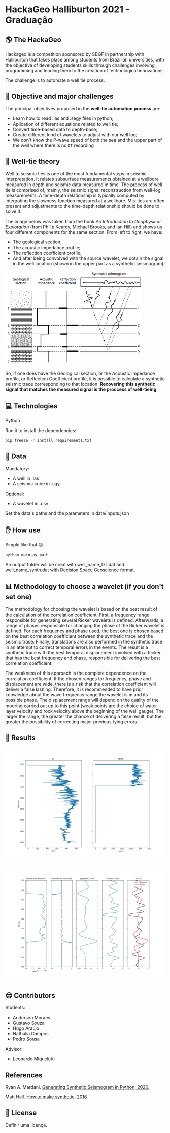 # HackaGeo Halliburton 2021 - Graduação

## :earth_americas: The HackaGeo

Hackageo is a competition sponsored by SBGF in partnership with Halliburton that takes place among students from Brazilian universities, with the objective of developing students skills through challenges involving programming and leading them to the creation of technological innovations.

The challenge is to automate a well tie process.

## :dart: Objective and major challenges

The principal objectives proposed in the **well-tie automation process** are:
* Learn how to read .las and .segy files in python;
* Aplication of different equations related to well tie;
* Convert time-based data to depth-base;
* Create different kind of wavelets to adjust with our well log;
* We don't know the P-wave speed of both the sea and the upper part of the well where there is no `DT` recording

## :page_with_curl: Well-tie theory

Well to seismic ties is one of the most fundamental steps in seismic interpretation. It relates subsurface measurements obtained at a wellbore measured in depth and seismic data measured in time. The process of well tie is comprised of, mainly, the seismic signal reconstruction from well-log measurements. A time-depth relationship is typically computed by integrating the slowness function measured at a wellbore. Mis-ties are often present and adjustments to the time-depth relationship should be done to solve it. 

The image below was taken from the book *An Introduction to Geophysical Exploration* (from Philip Kearey, Michael Brooks, and Ian Hill) and shows us four different components for the same section. From left to right, we have:

* The geological section;
* The acoustic impedance profile;
* The reflection coefficient profile;
* And after being convolved with the source wavelet, we obtain the signal in the well location (shown in the upper part as a synthetic seismogram);

![plot](notebooks/img/welltie.png)

So, if one does have the Geological section, or the Acoustic Impedance profile, or Reflection Coefficient profile, it is possible to calculate a synthetic seismic trace corresponding to that location. **Recovering this synthetic signal that matches the measured signal is the proccess of well-tieing**.

## :computer: Technologies

Python

Run it to install the dependencies:
```bash
pip freeze -r install requirements.txt
```

## :floppy_disk: Data

Mandatory:
* A well in .las
* A seismic cube in .sgy

Optional:
* A wavelet in .csv

Set the data's paths and the parameters in data/inputs.json

## :hand: How use

Simple like that :smile:
```python
python main.py path
```
An output folder will be creat with well_name_DT.dat and well_name_synth.dat with Decision Space Geoscience format.

## :bar_chart: Methodology to choose a wavelet (if you don't set one)

The methodology for choosing the wavelet is based on the best result of the calculation of the correlation coefficient. First, a frequency range responsible for generating several Ricker wavelets is defined. Afterwards, a range of phases responsible for changing the phase of the Ricker wavelet is defined. For each frequency and phase used, the best one is chosen based on the best correlation coefficient between the synthetic trace and the seismic trace. Finally, translations are also performed in the synthetic trace in an attempt to correct temporal errors in the events. The result is a synthetic trace with the best temporal displacement involved with a Ricker that has the best frequency and phase, responsible for delivering the best correlation coefficient.

The weakness of this approach is the complete dependence on the correlation coefficient. If the chosen ranges for frequency, phase and displacement are wide, there is a risk that the correlation coefficient will deliver a false lashing. Therefore, it is recommended to have prior knowledge about the wave frequency range the wavelet is in and its possible phase. The displacement range will depend on the quality of the mooring carried out up to this point (weak points are the choice of water layer velocity and rock velocity above the beginning of the well gauge). The larger the range, the greater the chance of delivering a false result, but the greater the possibility of correcting major previous tying errors. 

## :rocket: Results

![plot](notebooks/img/results_ddom.png)

![plot](notebooks/img/results_tdom.png)

## :sunglasses: Contributors

Students:
* Anderson Moraes
* Gustavo Souza
* Hugo Araújo
* Nathalia Campos
* Pedro Sousa

Advisor:
* Leonardo Miquelutti

## References

Ryan A. Mardani. [Generating Synthetic Seismogram in Python, 2020.](https://towardsdatascience.com/generating-synthetic-seismogram-in-python-519f23f07894)

Matt Hall. [How to make synthetic, 2016](https://github.com/seg/tutorials-2014/tree/master/1406_Make_a_synthetic)

## :scroll: License

Definir uma licença.
